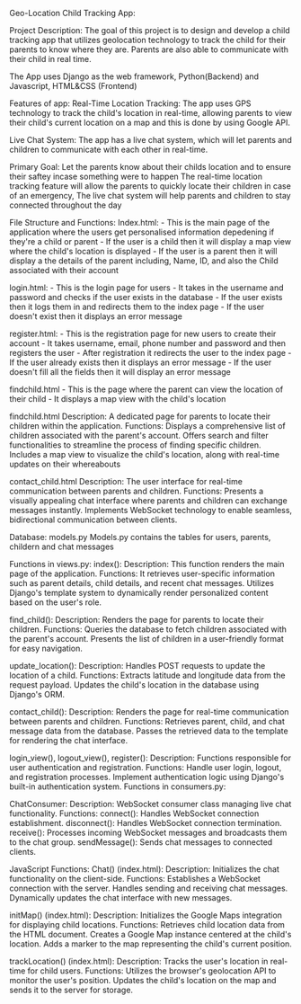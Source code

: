 Geo-Location Child Tracking App:

Project Description:
The goal of this project is to design and develop a child tracking app that utilizes geolocation technology to track the child for their parents to know where they are. Parents are also able to communicate with their child in real time. 

The App uses Django as the web framework, Python(Backend) and Javascript, HTML&CSS (Frontend)

Features of app:
Real-Time Location Tracking: The app uses GPS technology to track the child's location in real-time, allowing parents to view their child's current location on a map and this is done by using Google API.


Live Chat System: The app has a live chat system, which will let parents and children to communicate with each other in real-time.

Primary Goal:
Let the parents know about their childs location and to ensure their saftey incase something were to happen
The real-time location tracking feature will allow the parents to quickly locate their children in case of an emergency, 
The live chat system will help parents and children to stay connected throughout the day


File Structure and Functions:
Index.html:
    - This is the main page of the application where the users get personalised information depedening if they're a child or parent
    - If the user is a child then it will display a map view where the child's location is displayed
    - If the user is a parent then it will display a the details of the parent including, Name, ID, and also the Child associated with their account

login.html:
    - This is the login page for users
    - It takes in the username and password and checks if the user exists in the database
    - If the user exists then it logs them in and redirects them to the index page
    - If the user doesn't exist then it displays an error message

register.html:
    - This is the registration page for new users to create their account
    - It takes username, email, phone number and password and then registers the user
    - After registration it redirects the user to the index page
    - If the user already exists then it displays an error message
    - If the user doesn't fill all the fields then it will display an error message

findchild.html
    - This is the page where the parent can view the location of their child
    - It displays a map view with the child's location
    
findchild.html
    Description: A dedicated page for parents to locate their children within the application.
    Functions:
    Displays a comprehensive list of children associated with the parent's account.
    Offers search and filter functionalities to streamline the process of finding specific children.
    Includes a map view to visualize the child's location, along with real-time updates on their whereabouts
    

contact_child.html
    Description: The user interface for real-time communication between parents and children.
    Functions:
    Presents a visually appealing chat interface where parents and children can exchange messages instantly.
    Implements WebSocket technology to enable seamless, bidirectional communication between clients.


Database:
models.py
    Models.py contains the tables for users, parents, childern and chat messages



Functions in views.py:
    index():
    Description: This function renders the main page of the application.
    Functions:
    It retrieves user-specific information such as parent details, child details, and recent chat messages.
    Utilizes Django's template system to dynamically render personalized content based on the user's role.

find_child():
    Description: Renders the page for parents to locate their children.
    Functions:
    Queries the database to fetch children associated with the parent's account.
    Presents the list of children in a user-friendly format for easy navigation.

update_location():
    Description: Handles POST requests to update the location of a child.
    Functions:
    Extracts latitude and longitude data from the request payload.
    Updates the child's location in the database using Django's ORM.

contact_child():
    Description: Renders the page for real-time communication between parents and children.
    Functions:
    Retrieves parent, child, and chat message data from the database.
    Passes the retrieved data to the template for rendering the chat interface.

login_view(), logout_view(), register():
    Description: Functions responsible for user authentication and registration.
    Functions:
    Handle user login, logout, and registration processes.
    Implement authentication logic using Django's built-in authentication system.
    Functions in consumers.py:

ChatConsumer:
    Description: WebSocket consumer class managing live chat functionality.
    Functions:
    connect(): Handles WebSocket connection establishment.
    disconnect(): Handles WebSocket connection termination.
    receive(): Processes incoming WebSocket messages and broadcasts them to the chat group.
    sendMessage(): Sends chat messages to connected clients.

JavaScript Functions:
Chat() (index.html):
    Description: Initializes the chat functionality on the client-side.
    Functions:
    Establishes a WebSocket connection with the server.
    Handles sending and receiving chat messages.
    Dynamically updates the chat interface with new messages.

initMap() (index.html):
    Description: Initializes the Google Maps integration for displaying child locations.
    Functions:
    Retrieves child location data from the HTML document.
    Creates a Google Map instance centered at the child's location.
    Adds a marker to the map representing the child's current position.

trackLocation() (index.html):
    Description: Tracks the user's location in real-time for child users.
    Functions:
    Utilizes the browser's geolocation API to monitor the user's position.
    Updates the child's location on the map and sends it to the server for storage.
